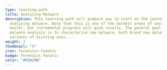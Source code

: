 ```yaml
---
type: learning-path
title: Analyzing Malware
description: This learning path will prepare you to start on the journey of
  analyzing malware. Note that this is one of the hardest areas of security to
  master, but incremental progress will give results. The general goal of
  malware analysis is to characterize new malware, both brand new malware and
  variants of existing ones...
weight: 3
thumbnail: "3"
icon: forensics-fanatic
badge: Forensics Fanatic
color: "#FDA29B"
---
```

